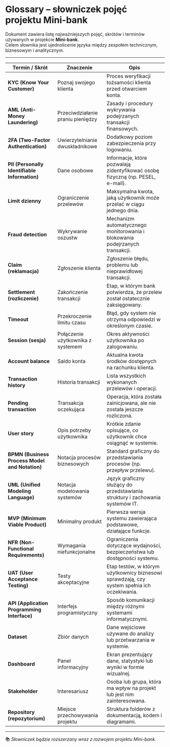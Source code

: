 # Glossary – słowniczek pojęć projektu Mini-bank

Dokument zawiera listę najważniejszych pojęć, skrótów i terminów używanych w projekcie **Mini-bank**.  
Celem słownika jest ujednolicenie języka między zespołem technicznym, biznesowym i analitycznym.

---

| Termin / Skrót | Znaczenie | Opis |
|----------------|------------|------|
| **KYC (Know Your Customer)** | Poznaj swojego klienta | Proces weryfikacji tożsamości klienta przed otwarciem konta. |
| **AML (Anti-Money Laundering)** | Przeciwdziałanie praniu pieniędzy | Zasady i procedury wykrywania podejrzanych transakcji finansowych. |
| **2FA (Two-Factor Authentication)** | Uwierzytelnianie dwuskładnikowe | Dodatkowy poziom zabezpieczenia przy logowaniu. |
| **PII (Personally Identifiable Information)** | Dane osobowe | Informacje, które pozwalają zidentyfikować osobę fizyczną (np. PESEL, e-mail). |
| **Limit dzienny** | Ograniczenie przelewów | Maksymalna kwota, jaką użytkownik może przelać w ciągu jednego dnia. |
| **Fraud detection** | Wykrywanie oszustw | Mechanizm automatycznego monitorowania i blokowania podejrzanych transakcji. |
| **Claim (reklamacja)** | Zgłoszenie klienta | Zgłoszenie błędu, problemu lub nieprawidłowej transakcji. |
| **Settlement (rozliczenie)** | Zakończenie transakcji | Etap, w którym bank potwierdza, że przelew został ostatecznie zaksięgowany. |
| **Timeout** | Przekroczenie limitu czasu | Błąd, gdy system nie otrzyma odpowiedzi w określonym czasie. |
| **Session (sesja)** | Połączenie użytkownika z systemem | Okres aktywności użytkownika po zalogowaniu. |
| **Account balance** | Saldo konta | Aktualna kwota środków dostępnych na rachunku klienta. |
| **Transaction history** | Historia transakcji | Lista wszystkich wykonanych przelewów i operacji. |
| **Pending transaction** | Transakcja oczekująca | Operacja, która została zainicjowana, ale nie została jeszcze rozliczona. |
| **User story** | Opis potrzeby użytkownika | Krótkie zdanie opisujące, co użytkownik chce osiągnąć w systemie. |
| **BPMN (Business Process Model and Notation)** | Notacja procesów biznesowych | Standard graficzny do przedstawiania procesów (np. przepływ przelewu). |
| **UML (Unified Modeling Language)** | Notacja modelowania systemów | Język graficzny służący do przedstawiania struktury i zachowania systemów IT. |
| **MVP (Minimum Viable Product)** | Minimalny produkt | Pierwsza wersja systemu zawierająca podstawowe, działające funkcje. |
| **NFR (Non-Functional Requirements)** | Wymagania niefunkcjonalne | Ograniczenia dotyczące wydajności, bezpieczeństwa lub dostępności systemu. |
| **UAT (User Acceptance Testing)** | Testy akceptacyjne | Etap testów, w którym użytkownicy biznesowi sprawdzają, czy system spełnia ich oczekiwania. |
| **API (Application Programming Interface)** | Interfejs programistyczny | Sposób komunikacji między różnymi systemami informatycznymi. |
| **Dataset** | Zbiór danych | Dane wejściowe używane do analizy lub przetwarzania w systemie. |
| **Dashboard** | Panel informacyjny | Ekran prezentujący dane, statystyki lub wyniki w formie wizualnej. |
| **Stakeholder** | Interesariusz | Osoba lub grupa, która ma wpływ na projekt lub jest nim zainteresowana. |
| **Repository (repozytorium)** | Miejsce przechowywania projektu | Struktura folderów z dokumentacją, kodem i diagramami. |

---

📚 *Słowniczek będzie rozszerzany wraz z rozwojem projektu Mini-bank.*
